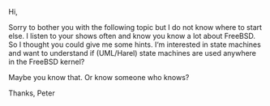 Hi,

Sorry to bother you with the following topic but I do not know where to start else. I listen to your shows  often and know you know a lot about FreeBSD. So I thought you could give me some hints. I‘m interested in state machines and want to understand if (UML/Harel) state machines are used anywhere in the FreeBSD kernel?

Maybe you know that. Or know someone who knows?

Thanks,
Peter

